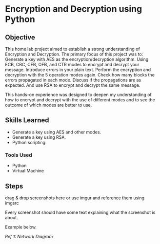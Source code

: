 # Encryption and Decryption using Python

## Objective

This home lab project aimed to establish a strong understanding of Encryption and Decryption. The primary focus of this project was to:
Generate a key with AES as the encryption/decryption algorithm.
Using ECB, CBC, CFB, OFB, and CTR modes to encrypt and decrypt your message.
Introduce errors in your plain text. Perform the encryption and decryption with the 5 operation modes
again. Check how many blocks the errors propagated in each mode. Discuss if the propagations are as
expected.
And use RSA to encrypt and decrypt the same message.

This hands-on experience was designed to deepen my understanding of how to encrypt and decrypt with the use of different modes and to see the outcome of which modes are better to use.



## Skills Learned

- Generate a key using AES and other modes.
- Generate a key using RSA.
- Python scripting


### Tools Used

- Python
- Virtual Machine

## Steps
drag & drop screenshots here or use imgur and reference them using imgsrc

Every screenshot should have some text explaining what the screenshot is about.

Example below.

*Ref 1: Network Diagram*

